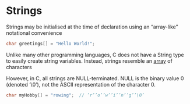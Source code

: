# Strings

Strings may be initialised at the time of declaration using an “array-like” notational convenience

```c
char greetings[] = "Hello World!";
```

Unlike many other programming languages, C does not have a String type to easily create string variables. Instead, strings resemble an [array](arrays.md) of characters

However, in C, all strings are NULL-terminated. NULL is the binary value 0 (denoted ‘\0’), not the ASCII representation of the character 0.

```c
char myHobby[] = "rowing";  // ’r’’o’’w’’i’’n’’g’’\0’
```

